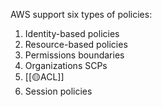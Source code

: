 AWS support six types of policies:
1. Identity-based policies
2. Resource-based policies
3. Permissions boundaries
4. Organizations SCPs
5. [[🟡ACL]]
6. Session policies
